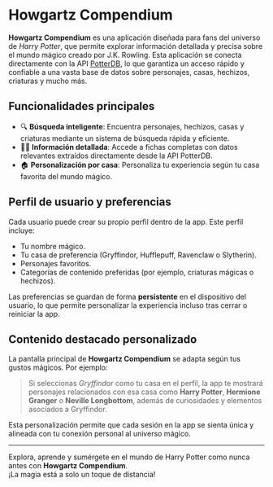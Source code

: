 # Howgartz Compendium

**Howgartz Compendium** es una aplicación diseñada para fans del universo de *Harry Potter*, que permite explorar información detallada y precisa sobre el mundo mágico creado por J.K. Rowling. Esta aplicación se conecta directamente con la API [PotterDB](https://potterdb.com/), lo que garantiza un acceso rápido y confiable a una vasta base de datos sobre personajes, casas, hechizos, criaturas y mucho más.

## Funcionalidades principales

- 🔍 **Búsqueda inteligente**: Encuentra personajes, hechizos, casas y criaturas mediante un sistema de búsqueda rápida y eficiente.
- 🧙‍♂️ **Información detallada**: Accede a fichas completas con datos relevantes extraídos directamente desde la API PotterDB.
- 🏠 **Personalización por casa**: Personaliza tu experiencia según tu casa favorita del mundo mágico.

## Perfil de usuario y preferencias

Cada usuario puede crear su propio perfil dentro de la app. Este perfil incluye:

- Tu nombre mágico.
- Tu casa de preferencia (Gryffindor, Hufflepuff, Ravenclaw o Slytherin).
- Personajes favoritos.
- Categorías de contenido preferidas (por ejemplo, criaturas mágicas o hechizos).

Las preferencias se guardan de forma **persistente** en el dispositivo del usuario, lo que permite personalizar la experiencia incluso tras cerrar o reiniciar la app.

## Contenido destacado personalizado

La pantalla principal de **Howgartz Compendium** se adapta según tus gustos mágicos. Por ejemplo:

> Si seleccionas *Gryffindor* como tu casa en el perfil, la app te mostrará personajes relacionados con esa casa como **Harry Potter**, **Hermione Granger** o **Neville Longbottom**, además de curiosidades y elementos asociados a Gryffindor.

Esta personalización permite que cada sesión en la app se sienta única y alineada con tu conexión personal al universo mágico.

---

Explora, aprende y sumérgete en el mundo de Harry Potter como nunca antes con **Howgartz Compendium**.  
¡La magia está a solo un toque de distancia!
